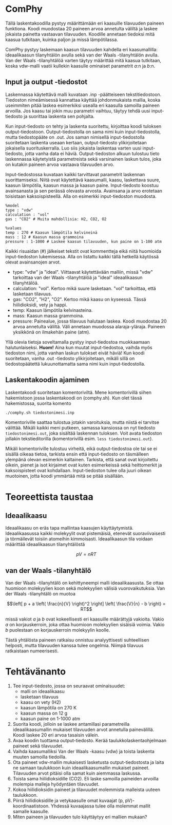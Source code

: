 # ComPhy

Tällä laskentakoodilla pystyy määrittämään eri kaasuille tilavuuden paineen funktiona. Koodi muodostaa 20 paineen arvoa annetulta väliltä ja laskee jokaista painetta vastaavan tilavuuden. Koodille annetaan tiedoksi mitä kaasua tutkitaan, kuinka paljon ja missä lämpötilassa.

ComPhy pystyy laskemaan kaasun tilavuuden kahdella eri kaasumallilla: ideaalikaasun tilanyhtälön avulla sekä van der Waals -tilanyhtälön avulla. Van der Waals -tilanyhtälöä varten täytyy määrittää mitä kaasua tutkitaan, koska vdw-malli vaatii kullekin kaasulle ominaiset parametrit $a$:n ja $b$:n.

## Input ja output -tiedostot

Laskennassa käytettävä malli kuvataan .inp -päätteiseen tekstitiedostoon. Tiedoston nimeämisessä kannattaa käyttää johdonmukaista mallia, koska useimmiten pitää laskea esimerkiksi usealla eri kaasulla samoilla paineen arvoilla. Jos kaasu tai jokin muu parametri vaihtuu, täytyy tehdä uusi input-tiedosto ja suorittaa laskenta sen pohjalta.

Kun input-tiedosto on tehty ja laskenta suoritettu, kirjoittaa koodi tuloksen output-tiedostoon. Output-tiedostolla on sama nimi kuin input-tiedostolla, mutta tiedostopääte on .out. Jos saman nimisellä input-tiedostolla suoritetaan laskenta useaan kertaan, output-tiedosto ylikirjoitetaan jokaisella suorituskerralla. Luo siis jokaista laskentaa varten uusi input-tiedosto, jotta vanha data ei häviä. Output-tiedoston alkuun tulostuu tieto laskennassa käytetyistä parametreista sekä varsinainen laskun tulos, joka on kutakin paineen arvoa vastaava tilavuuden arvo.

Input-tiedostossa kuvataan kaikki tarvittavat parametrit laskennan suorittamiseksi. Niitä ovat käytettävä kaasumalli, kaasu, laskettava suure, kaasun lämpötila, kaasun massa ja kaasun paine. Input-tiedosto koostuu avainsanasta ja sen perässä olevasta arvosta. Avainsana ja arvo erotetaan toisistaan kaksoispisteellä. Alla on esimerkki input-tiedoston muodosta.

```
%model
type : "vdw"
calculation : "vol"
gas : "CO2" # Muita mahdollisia: H2, CO2, O2 

%values
temp : 270 # Kaasun lämpötila kelvineinä
mass : 12 # Kaasun massa grammoina
pressure : 1-1000 # Laskee kaasun tilavuuden, kun paine on 1-100 atm
```

Kaikki risuaidan (#) jälkeiset tekstit ovat kommentteja eikä niitä huomioida input-tiedoston lukemisessa. Alla on listattu kaikki tällä hetkellä käytössä olevat avainsanojen arvot.

- type: "vdw" ja "ideal". Viittaavat käytettävään malliin, missä "vdw" tarkoittaa van der Waals -tilanyhtälöä ja "ideal" ideaalikaasun tilanyhtälöä.
- calculation: "vol". Kertoo mikä suure lasketaan. "vol" tarkoittaa, että lasketaan tilavuus.
- gas: "CO2", "H2", "O2". Kertoo mikä kaasu on kyseessä. Tässä hiilidioksidi, vety ja happi.
- temp: Kaasun lämpötila kelvinasteina.
- mass: Kaasun massa grammoina.
- pressure: Painealue, jossa tilavuus halutaan laskea. Koodi muodostaa 20 arvoa annetulta väliltä. Väli annetaan muodossa alaraja-yläraja. Paineen yksikkönä on ilmakehän paine (atm).

Yllä olevia tietoja soveltamalla pystyy input-tiedostoa muokkaamaan halutunlaiseksi. **Huom!** Aina kun muutat input-tiedostoa, vaihda myös tiedoston nimi, jotta vanhan laskun tulokset eivät häviä! Kun koodi suoritetaan, vanha .out -tiedosto ylikirjoitetaan, mikäli sillä on tiedostopäätettä lukuunottamatta sama nimi kuin input-tiedostolla.

## Laskentakoodin ajaminen

Laskentakoodi suoritetaan komentoriviltä. Mene komentorivillä siihen hakemistoon jossa laskentakoodi on (comphy.sh). Kun olet tässä hakemistossa, suorita komento

```bash
./comphy.sh tiedostonimesi.inp
```

Komentoriville saattaa tulostua jotakin varoituksia, mutta niistä ei tarvitse välittää. Mikäli kaikki meni putkeen, samassa kansiossa on nyt tiedosto ``tiedostonimesi.out``, joka sisältää laskennan tuloksen. Voit avata tiedoston jollakin tekstieditorilla (komentorivillä esim. ``less tiedostonimesi.out``).

Mikäli komentoriville tulostuu virheitä, eikä output-tiedostoa ole tai se ei sisällä oikeaa tietoa, tarkista ensin että input-tiedosto on täsmälleen ylempänä olevan esimerkin kaltainen. Tarkista, että sanat ovat kirjoitettu oikein, pienet ja isot kirjaimet ovat kuten esimerkeissä sekä heittomerkit ja kaksoispisteet ovat kohdallaan. Input-tiedoston tulee olla juuri oikean muotoinen, jotta koodi ymmärtää mitä se pitää sisällään.

# Teoreettista taustaa

## Ideaalikaasu

Ideaalikaasu on eräs tapa mallintaa kaasujen käyttäytymistä. Ideaalikaasussa kaikki molekyylit ovat pistemäisiä, etenevät suoraviivaisesti ja törmäilevät toisiin atomeihin kimmoisasti. Ideaalikaasun tila voidaan määrittää ideaalikaasun tilanyhtälöstä

$$pV=nRT$$

## van der Waals -tilanyhtälö

Van der Waals -tilanyhtälö on kehittyneempi malli ideaalikaasusta. Se ottaa huomioon molekyylien koon sekä molekyylien välisiä vuorovaikutuksia. Van der Waals -tilanyhtälö on muotoa

$$\left[ p + a \left( \frac{n}{V} \right)^2 \right] \left( \frac{V}{n} - b \right) = RT$$

missä vakiot $a$ ja $b$ ovat kokeellisesti eri kaasuille määrättyjä vakioita. Vakio $a$ on korjauskerroin, joka ottaa huomioon molekyylien sisäisiä voimia. Vakio $b$ puolestaan on korjauskerroin molekyylin koolle.

Tästä yhtälösta paineen ratkaisu onnistuu analyyttisesti suhteellisen helposti, mutta tilavuuden kanssa tulee ongelmia. Niimpä tilavuus ratkaistaan numeerisesti.

# Tehtävänanto

1. Tee input-tiedosto, jossa on seuraavat ominaisuudet:
    - malli on ideaalikaasu
    - lasketaan tilavuus
    - kaasu on vety (H2)
    - kaasun lämpötila on 270 K
    - kaasun massa on 12 g
    - kaasun paine on 1-1000 atm
2. Suorita koodi, jolloin se laskee antamillasi parametreilla ideaalikaasumallin mukaiset tilavuuden arvot annetulla painevälillä. Koodi laskee 20 eri arvoa tasaisin välein.
3. Avaa koodin tuottama output-tiedosto. Kerää taulukkolaskentaohjelmaan paineet sekä tilavuudet.
4. Vaihda kaasumalliksi Van der Waals -kaasu (vdw) ja toista laskenta muuten samoilla tiedoilla.
5. Ota paineet vdw-mallin mukaisesti lasketusta output-tiedostosta ja laita ne samaan taulukkoon kuin ideaalikaasumallin mukaiset paineet. Tilavuuden arvot pitäisi olla samat kuin aiemmassa laskussa.
6. Toista sama hiilidioksidille (CO2). Eli laske samoilla paineiden arvoilla molempia malleja hyödyntäen tilavuudet.
7. Kokoa hiilidioksidin paineet ja tilavuudet molemmista malleista uuteen taulukkoon.
8. Piirrä hiilidioksidille ja vetykaasulle omat kuvaajat (p, pV)-koordinaatistoon. Yhdessä kuvaajassa tulee olla molemmat mallit samalle kaasulle.
9. Miten paineen ja tilavuuden tulo käyttäytyy eri mallien mukaan?